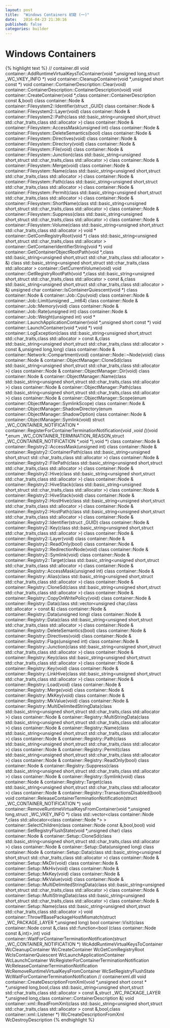```yaml
---
layout: post
title:  "Windows Containers 初窥 (一)"
date:   2016-04-23 21:30:16
published: false
categories: builder
---
```


# Windows Containers

{% highlight text %}
// container.dll
void container::AddRuntimeVirtualKeysToContainer(void *,unsigned long,struct _WC_VKEY_INFO *)
void container::CleanupContainer(void *,unsigned short const *)
void container::ContainerDescription::Clear(void)
container::ContainerDescription::ContainerDescription(void)
void container::CreateContainer(void *,class container::ContainerDescription const &,bool)
class container::Node & container::Filesystem2::Identifier(struct _GUID)
class container::Node & container::Filesystem2::Layer(void)
class container::Node & container::Filesystem2::Path(class std::basic_string<unsigned short,struct std::char_traits<unsigned short>,class std::allocator<unsigned short> >)
class container::Node & container::Filesystem::AccessMask(unsigned int)
class container::Node & container::Filesystem::DeleteSemantics(bool)
class container::Node & container::Filesystem::Directives(void)
class container::Node & container::Filesystem::Directory(void)
class container::Node & container::Filesystem::File(void)
class container::Node & container::Filesystem::Junction(class std::basic_string<unsigned short,struct std::char_traits<unsigned short>,class std::allocator<unsigned short> >)
class container::Node & container::Filesystem::Merge(void)
class container::Node & container::Filesystem::Name(class std::basic_string<unsigned short,struct std::char_traits<unsigned short>,class std::allocator<unsigned short> >)
class container::Node & container::Filesystem::Path(class std::basic_string<unsigned short,struct std::char_traits<unsigned short>,class std::allocator<unsigned short> >)
class container::Node & container::Filesystem::Permit(class std::basic_string<unsigned short,struct std::char_traits<unsigned short>,class std::allocator<unsigned short> >)
class container::Node & container::Filesystem::ShortName(class std::basic_string<unsigned short,struct std::char_traits<unsigned short>,class std::allocator<unsigned short> >)
class container::Node & container::Filesystem::Suppress(class std::basic_string<unsigned short,struct std::char_traits<unsigned short>,class std::allocator<unsigned short> >)
class container::Node & container::Filesystem::Volume(class std::basic_string<unsigned short,struct std::char_traits<unsigned short>,class std::allocator<unsigned short> >)
void * container::GetComRegistryRoot(void *)
class std::basic_string<unsigned short,struct std::char_traits<unsigned short>,class std::allocator<unsigned short> > container::GetContainerIdentifierString(void *)
void container::GetContainerObjectRootPath(void *,class std::basic_string<unsigned short,struct std::char_traits<unsigned short>,class std::allocator<unsigned short> > &)
class std::basic_string<unsigned short,struct std::char_traits<unsigned short>,class std::allocator<unsigned short> > container::GetCurrentVolume(void)
void container::GetRegistryRootPath(void *,class std::basic_string<unsigned short,struct std::char_traits<unsigned short>,class std::allocator<unsigned short> > const &,class std::basic_string<unsigned short,struct std::char_traits<unsigned short>,class std::allocator<unsigned short> > &)
unsigned char container::IsContainerQuiescent(void *)
class container::Node & container::Job::Cpu(void)
class container::Node & container::Job::Limit(unsigned __int64)
class container::Node & container::Job::Memory(void)
class container::Node & container::Job::Rate(unsigned int)
class container::Node & container::Job::Weight(unsigned int)
void * container::LaunchApplicationContainer(void *,unsigned short const *)
void container::LaunchContainer(void *,void *)
void container::LogException(class std::basic_string<unsigned short,struct std::char_traits<unsigned short>,class std::allocator<unsigned short> > const &,class std::basic_string<unsigned short,struct std::char_traits<unsigned short>,class std::allocator<unsigned short> > const &,unsigned long,long)
class container::Node & container::Network::Compartment(void)
container::Node::~Node(void)
class container::Node & container::ObjectManager::CloneSd(class std::basic_string<unsigned short,struct std::char_traits<unsigned short>,class std::allocator<unsigned short> >)
class container::Node & container::ObjectManager::Dir(void)
class container::Node & container::ObjectManager::Name(class std::basic_string<unsigned short,struct std::char_traits<unsigned short>,class std::allocator<unsigned short> >)
class container::Node & container::ObjectManager::Path(class std::basic_string<unsigned short,struct std::char_traits<unsigned short>,class std::allocator<unsigned short> >)
class container::Node & container::ObjectManager::Scope(enum container::ObjectManager::SymlinkScope)
class container::Node & container::ObjectManager::ShadowDirectory(enum container::ObjectManager::ShadowOption)
class container::Node & container::ObjectManager::Symlink(void)
struct _WC_CONTAINER_NOTIFICATION * container::RegisterForContainerTerminationNotification(void *,void (*)(void *,enum _WC_CONTAINER_TERMINATION_REASON,struct _WC_CONTAINER_NOTIFICATION *,void *),void *)
class container::Node & container::Registry2::AccessMask(unsigned int)
class container::Node & container::Registry2::ContainerPath(class std::basic_string<unsigned short,struct std::char_traits<unsigned short>,class std::allocator<unsigned short> >)
class container::Node & container::Registry2::FilePath(class std::basic_string<unsigned short,struct std::char_traits<unsigned short>,class std::allocator<unsigned short> >)
class container::Node & container::Registry2::Hive(class std::basic_string<unsigned short,struct std::char_traits<unsigned short>,class std::allocator<unsigned short> >)
class container::Node & container::Registry2::HiveStack(class std::basic_string<unsigned short,struct std::char_traits<unsigned short>,class std::allocator<unsigned short> >)
class container::Node & container::Registry2::HiveStack(void)
class container::Node & container::Registry2::HostHive(class std::basic_string<unsigned short,struct std::char_traits<unsigned short>,class std::allocator<unsigned short> >)
class container::Node & container::Registry2::HostPath(class std::basic_string<unsigned short,struct std::char_traits<unsigned short>,class std::allocator<unsigned short> >)
class container::Node & container::Registry2::Identifier(struct _GUID)
class container::Node & container::Registry2::Key(class std::basic_string<unsigned short,struct std::char_traits<unsigned short>,class std::allocator<unsigned short> >)
class container::Node & container::Registry2::Layer(void)
class container::Node & container::Registry2::ReadOnly(bool)
class container::Node & container::Registry2::RedirectionNode(void)
class container::Node & container::Registry2::Symlink(void)
class container::Node & container::Registry2::Target(class std::basic_string<unsigned short,struct std::char_traits<unsigned short>,class std::allocator<unsigned short> >)
class container::Node & container::Registry::AccessMask(unsigned int)
class container::Node & container::Registry::Alias(class std::basic_string<unsigned short,struct std::char_traits<unsigned short>,class std::allocator<unsigned short> >)
class container::Node & container::Registry::CloneSd(class std::basic_string<unsigned short,struct std::char_traits<unsigned short>,class std::allocator<unsigned short> >)
class container::Node & container::Registry::CopyOnWritePolicy(void)
class container::Node & container::Registry::Data(class std::vector<unsigned char,class std::allocator<unsigned char> > const &)
class container::Node & container::Registry::Data(unsigned long)
class container::Node & container::Registry::Data(class std::basic_string<unsigned short,struct std::char_traits<unsigned short>,class std::allocator<unsigned short> >)
class container::Node & container::Registry::DeleteSemantics(bool)
class container::Node & container::Registry::Directives(void)
class container::Node & container::Registry::Flags(unsigned int)
class container::Node & container::Registry::Junction(class std::basic_string<unsigned short,struct std::char_traits<unsigned short>,class std::allocator<unsigned short> >)
class container::Node & container::Registry::Key(class std::basic_string<unsigned short,struct std::char_traits<unsigned short>,class std::allocator<unsigned short> >)
class container::Node & container::Registry::Key(void)
class container::Node & container::Registry::LinkHive(class std::basic_string<unsigned short,struct std::char_traits<unsigned short>,class std::allocator<unsigned short> >)
class container::Node & container::Registry::Load(void)
class container::Node & container::Registry::Merge(void)
class container::Node & container::Registry::MkKey(void)
class container::Node & container::Registry::MkValue(void)
class container::Node & container::Registry::MultiDelimitedStringData(class std::basic_string<unsigned short,struct std::char_traits<unsigned short>,class std::allocator<unsigned short> >)
class container::Node & container::Registry::MultiStringData(class std::basic_string<unsigned short,struct std::char_traits<unsigned short>,class std::allocator<unsigned short> >)
class container::Node & container::Registry::Name(class std::basic_string<unsigned short,struct std::char_traits<unsigned short>,class std::allocator<unsigned short> >)
class container::Node & container::Registry::Path(class std::basic_string<unsigned short,struct std::char_traits<unsigned short>,class std::allocator<unsigned short> >)
class container::Node & container::Registry::Permit(class std::basic_string<unsigned short,struct std::char_traits<unsigned short>,class std::allocator<unsigned short> >)
class container::Node & container::Registry::ReadOnly(bool)
class container::Node & container::Registry::Suppress(class std::basic_string<unsigned short,struct std::char_traits<unsigned short>,class std::allocator<unsigned short> >)
class container::Node & container::Registry::Symlink(void)
class container::Node & container::Registry::Target(class std::basic_string<unsigned short,struct std::char_traits<unsigned short>,class std::allocator<unsigned short> >)
class container::Node & container::Registry::TransactionsDisabled(bool)
void container::ReleaseContainerTerminationNotification(struct _WC_CONTAINER_NOTIFICATION *)
void container::RemoveRuntimeVirtualKeysFromContainer(void *,unsigned long,struct _WC_VKEY_INFO *)
class std::vector<class container::Node *,class std::allocator<class container::Node *> > container::SelectChildren(class container::Node const &,bool,bool)
void container::SetRegistryFlushState(void *,unsigned char)
class container::Node & container::Setup::CloneSd(class std::basic_string<unsigned short,struct std::char_traits<unsigned short>,class std::allocator<unsigned short> >)
class container::Node & container::Setup::Data(unsigned long)
class container::Node & container::Setup::Data(class std::basic_string<unsigned short,struct std::char_traits<unsigned short>,class std::allocator<unsigned short> >)
class container::Node & container::Setup::MkDir(void)
class container::Node & container::Setup::MkHiv(void)
class container::Node & container::Setup::MkKey(void)
class container::Node & container::Setup::MkValue(void)
class container::Node & container::Setup::MultiDelimitedStringData(class std::basic_string<unsigned short,struct std::char_traits<unsigned short>,class std::allocator<unsigned short> >)
class container::Node & container::Setup::MultiStringData(class std::basic_string<unsigned short,struct std::char_traits<unsigned short>,class std::allocator<unsigned short> >)
class container::Node & container::Setup::Name(class std::basic_string<unsigned short,struct std::char_traits<unsigned short>,class std::allocator<unsigned short> >)
void container::ThrowIfBasePackageHostMismatch(struct _WC_PACKAGE_LAYER *,unsigned long)
bool container::Visit(class container::Node const &,class std::function<bool (class container::Node const &,int)>,int)
void container::WaitForContainerTerminationNotification(struct _WC_CONTAINER_NOTIFICATION *)
WcAddRuntimeVirtualKeysToContainer
WcCleanupContainer
WcCreateContainer
WcGetComRegistryRoot
WcIsContainerQuiescent
WcLaunchApplicationContainer
WcLaunchContainer
WcRegisterForContainerTerminationNotification
WcReleaseContainerTerminationNotification
WcRemoveRuntimeVirtualKeysFromContainer
WcSetRegistryFlushState
WcWaitForContainerTerminationNotification
// containerxml.dll
void container::CreateDescriptionFromXml(void *,unsigned short const * *,unsigned long,bool,class std::basic_string<unsigned short,struct std::char_traits<unsigned short>,class std::allocator<unsigned short> > const &,struct _WC_PACKAGE_LAYER *,unsigned long,class container::ContainerDescription &)
void container::xml::ReadFromXml(class std::basic_string<unsigned short,struct std::char_traits<unsigned short>,class std::allocator<unsigned short> > const &,bool,class container::xml::Listener *)
WcCreateDescriptionFromXml
WcDestroyDescription
{% endhighlight %}